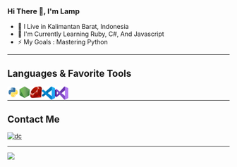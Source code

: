 ### Hi There 👋, I'm Lamp

- 🌱 I Live in Kalimantan Barat, Indonesia
- 🔭 I'm Currently Learning Ruby, C#, And Javascript
- ⚡ My Goals : Mastering Python

***

## Languages & Favorite Tools
<img align="left" alt="Python" width="26px" src="https://raw.githubusercontent.com/devicons/devicon/master/icons/python/python-original.svg" />
<img align="left" alt="Node.js" width="26px" src="https://raw.githubusercontent.com/github/explore/80688e429a7d4ef2fca1e82350fe8e3517d3494d/topics/nodejs/nodejs.png" />
<img align="left" alt="Ruby" width="26px" src="https://raw.githubusercontent.com/github/explore/80688e429a7d4ef2fca1e82350fe8e3517d3494d/topics/ruby/ruby.png" />
<img align="left" alt="Visual Studio Code" width="30px" src="https://raw.githubusercontent.com/Mempler/Mempler/master/assets//visual-studio-code.svg"/>
<img align="left" alt="Visual Studio 2019" width="30px" src="https://raw.githubusercontent.com/Mempler/Mempler/master/assets//vs2019.svg"/>

<br>

***

## Contact Me
[![dc](https://img.shields.io/badge/Discord-7289DA?style=for-the-badge&logo=discord&logoColor=white)](https://discordapp.com/users/885830821704003614/)
***

<p><img align="left" src="https://github-readme-stats.vercel.app/api/top-langs?username=lamp1337&show_icons=true&locale=en&layout=compact"%20alt="lamp1337" /></p>
